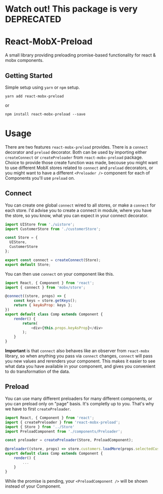 # Watch out! This package is very DEPRECATED

# React-MobX-Preload

A small library providing preloading promise-based functionality for react & mobx components.

## Getting Started

Simple setup using `yarn` or `npm` setup.


```
yarn add react-mobx-preload
```
or
```
npm install react-mobx-preload --save
```


# Usage

There are two features `react-mobx-preload` provides. There is a `connect` decorator and `preload` decorator. Both can be used by importing either `createConnect` or  `createPreloader` from `react-mobx-preload` package. Choice to provide those create function was made, becouse you might want to use different MobX stores related to `connect` and `preload` decorators, or you might want to have a different `<Preloader />` component for each of Components you'll use `preload` on.

## Connect

You can create one global `connect` wired to all stores, or make a `connect` for each store. I'd advise you to create a connect in module, where you have the store, so you know, what you can expect in your connect decorator.

```js
import UIStore from './uistore';
import CustomerStore from './customerStore';

const Store = {
  UIStore,
  CustomerStore
};

export const connect = createConnect(Store);
export default Store;
```

You can then use `connect` on your component like this.

```js
import React, { Component } from 'react';
import { connect } from 'mobx/store';

@connect((store, props) => {
	const keys = store.getKeys();
    return { keyAsProp: keys };
})
export default class Comp extends Component {
	render() {
		return(
        	<div>{this.props.keyAsProp}</div>
        );
	}
}
```

**Important** is that `connect` also behaves like an observer from `react-mobx` library, so when anything you pass via `connect` changes, `connect` will pass you new values and rerenders your component. This makes it easier to see what data you have available in your component, and gives you convenient to do transformation of the data.

## Preload
You can use many different preloaders for many different components, or you can preload only on "page" basis. It's completly up to you. That's why we have to first `createPreloader`.

```js
import React, { Component } from 'react';
import { createPreloader } from 'react-mobx-preload';
import { Store } from '../Store'
import PreloadComponent from './components/Preloader';

const preloader = createPreloader(Store, PreloadComponent);

@preloader((store, props) => store.customers.loadMore(props.selectedCustomers))
export default class Comp extends Component {
	render() {
    	...
    }
}
```

While the promise is pending, your `<PreloadComponent />` will be shown instead of your Component.
